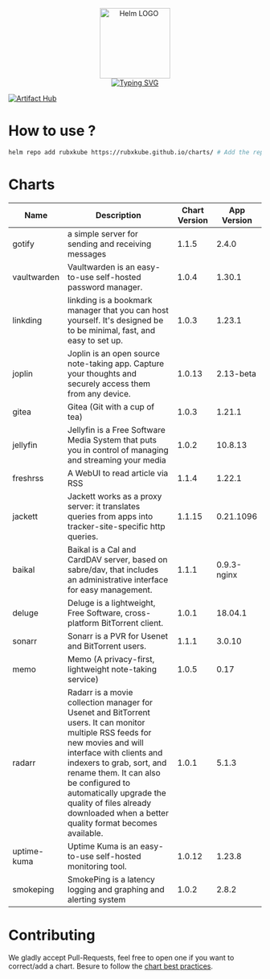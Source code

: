 <p align="center">
    <img src="https://helm.sh/img/helm.svg" width="140px" alt="Helm LOGO"/>
    <br>
    <a href="https://rubxkube.github.io/charts/"><img src="https://readme-typing-svg.herokuapp.com?font=Fira+Code&pause=1000&color=0F1689&background=FFFFFF00&center=true&vCenter=true&width=435&lines=QJOLY's+Chart+Repository;rubxkube.github.io%2Fhelm-charts;+Feel+free+to+contribute" alt="Typing SVG" /></a>
</p>

[![Artifact Hub](https://img.shields.io/endpoint?url=https://artifacthub.io/badge/repository/rubxkube)](https://artifacthub.io/packages/search?repo=rubxkube)

# How to use ? 

```bash
helm repo add rubxkube https://rubxkube.github.io/charts/ # Add the repo to your helm
```

# Charts

| Name  | Description | Chart Version | App Version |
|-------|-------------|---------------|-------------|
| gotify | a simple server for sending and receiving messages | 1.1.5 | 2.4.0 |
| vaultwarden | Vaultwarden is an easy-to-use self-hosted password manager. | 1.0.4 | 1.30.1 |
| linkding | linkding is a bookmark manager that you can host yourself. It's designed be to be minimal, fast, and easy to set up. | 1.0.3 | 1.23.1 |
| joplin | Joplin is an open source note-taking app. Capture your thoughts and securely access them from any device. | 1.0.13 | 2.13-beta |
| gitea | Gitea (Git with a cup of tea) | 1.0.3 | 1.21.1 |
| jellyfin | Jellyfin is a Free Software Media System that puts you in control of managing and streaming your media | 1.0.2 | 10.8.13 |
| freshrss | A WebUI to read article via RSS | 1.1.4 | 1.22.1 |
| jackett | Jackett works as a proxy server: it translates queries from apps into tracker-site-specific http queries. | 1.1.15 | 0.21.1096 |
| baikal | Baikal is a Cal and CardDAV server, based on sabre/dav, that includes an administrative interface for easy management. | 1.1.1 | 0.9.3-nginx |
| deluge | Deluge is a lightweight, Free Software, cross-platform BitTorrent client. | 1.0.1 | 18.04.1 |
| sonarr | Sonarr is a PVR for Usenet and BitTorrent users. | 1.1.1 | 3.0.10 |
| memo | Memo (A privacy-first, lightweight note-taking service) | 1.0.5 | 0.17 |
| radarr | Radarr is a movie collection manager for Usenet and BitTorrent users. It can monitor multiple RSS feeds for new movies and will interface with clients and indexers to grab, sort, and rename them. It can also be configured to automatically upgrade the quality of files already downloaded when a better quality format becomes available. | 1.0.1 | 5.1.3 |
| uptime-kuma | Uptime Kuma is an easy-to-use self-hosted monitoring tool. | 1.0.12 | 1.23.8 |
| smokeping | SmokePing is a latency logging and graphing and alerting system | 1.0.2 | 2.8.2 |


# Contributing 

We gladly accept Pull-Requests, feel free to open one if you want to correct/add a chart. Besure to follow the [chart best practices](https://helm.sh/docs/chart_best_practices/).
